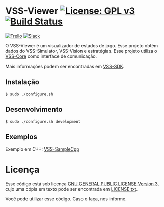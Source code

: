 # VSS-Viewer [![License: GPL v3](https://img.shields.io/badge/License-GPL%20v3-blue.svg)][gpl3] [![Build Status](https://travis-ci.org/erufes/VSS-Viewer.svg?branch=master)](https://travis-ci.org/erufes/VSS-Viewer)

[![Trello](https://img.shields.io/badge/Trello-SDK-blue.svg)][vss-sdk-trello]
[![Slack](https://img.shields.io/badge/Slack-Channel-551a8b.svg)][slack]

O VSS-Viewer é um visualizador de estados de jogo. Esse projeto obtém dados do VSS-Simulator, VSS-Vision
e estratégias. Esse projeto utiliza o [VSS-Core][vss-core] como interface de comunicação.

Mais informações podem ser encontradas em [VSS-SDK][vss-sdk].

## Instalação
```
$ sudo ./configure.sh
```

## Desenvolvimento
```
$ sudo ./configure.sh development
```

## Exemplos
Exemplo em C++: [VSS-SampleCpp][samplecpp]

# Licença

Esse código está sob licença [GNU GENERAL PUBLIC LICENSE Version 3][gpl3], cujo uma cópia em texto pode ser encontrada em [LICENSE.txt](LICENSE.txt).

Você pode utilizar esse código. Caso o faça, nos informe.

[vss-sdk]: http://sirlab.github.io/VSS-SDK
[gpl3]: http://www.gnu.org/licenses/gpl-3.0/
[travis]: https://travis-ci.com/VSS-SDK/VSS-Viewer
[vss-sdk-trello]: https://trello.com/b/b4dVV6ug/vss-sdk
[slack]: https://vss-sdk.slack.com
[vss-core]: https://github.com/SIRLab/VSS-Core
[samplecpp]: https://github.com/SIRLab/VSS-SampleCpp
